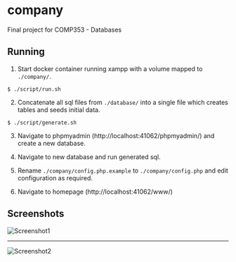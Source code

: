 # company

Final project for COMP353 - Databases

## Running

1. Start docker container running xampp with a volume mapped to `./company/`.

```
$ ./script/run.sh
```

2. Concatenate all sql files from `./database/` into a single file which creates tables and seeds initial data.

```
$ ./script/generate.sh
```

3. Navigate to phpmyadmin (http://localhost:41062/phpmyadmin/) and create a new database.

4. Navigate to new database and run generated sql.

5. Rename `./company/config.php.example` to `./company/config.php` and edit configuration as required.

6. Navigate to homepage (http://localhost:41062/www/)

## Screenshots

![Screenshot1](https://camo.githubusercontent.com/a5580f8320cf131045350cda10b333687b9c1cde/68747470733a2f2f73637265656e73686f747363646e2e66697265666f7875736572636f6e74656e742e636f6d2f696d616765732f65376463366264332d363432352d343333362d383464342d3633616131636431346365652e706e67)

---

![Screenshot2](https://camo.githubusercontent.com/9abe6f3094849d7522ed814e8b75993045258f26/68747470733a2f2f73637265656e73686f747363646e2e66697265666f7875736572636f6e74656e742e636f6d2f696d616765732f63326434613665372d393630632d346631392d396633612d3566306333663632636231612e706e67)
